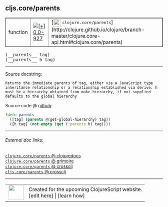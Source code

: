 ## cljs.core/parents



 <table border="1">
<tr>
<td>function</td>
<td><a href="https://github.com/cljsinfo/cljs-api-docs/tree/0.0-927"><img valign="middle" alt="[+] 0.0-927" title="Added in 0.0-927" src="https://img.shields.io/badge/+-0.0--927-lightgrey.svg"></a> </td>
<td>
[<img height="24px" valign="middle" src="http://i.imgur.com/1GjPKvB.png"> <samp>clojure.core/parents</samp>](http://clojure.github.io/clojure/branch-master/clojure.core-api.html#clojure.core/parents)
</td>
</tr>
</table>


 <samp>
(__parents__ tag)<br>
</samp>
 <samp>
(__parents__ h tag)<br>
</samp>

---





Source docstring:

```
Returns the immediate parents of tag, either via a JavaScript type
inheritance relationship or a relationship established via derive. h
must be a hierarchy obtained from make-hierarchy, if not supplied
defaults to the global hierarchy
```


Source code @ [github](https://github.com/clojure/clojurescript/blob/r3291/src/main/cljs/cljs/core.cljs#L9133-L9139):

```clj
(defn parents
  ([tag] (parents @(get-global-hierarchy) tag))
  ([h tag] (not-empty (get (:parents h) tag))))
```

<!--
Repo - tag - source tree - lines:

 <pre>
clojurescript @ r3291
└── src
    └── main
        └── cljs
            └── cljs
                └── <ins>[core.cljs:9133-9139](https://github.com/clojure/clojurescript/blob/r3291/src/main/cljs/cljs/core.cljs#L9133-L9139)</ins>
</pre>

-->

---



###### External doc links:

[`clojure.core/parents` @ clojuredocs](http://clojuredocs.org/clojure.core/parents)<br>
[`clojure.core/parents` @ grimoire](http://conj.io/store/v1/org.clojure/clojure/1.7.0-beta3/clj/clojure.core/parents/)<br>
[`clojure.core/parents` @ crossclj](http://crossclj.info/fun/clojure.core/parents.html)<br>
[`cljs.core/parents` @ crossclj](http://crossclj.info/fun/cljs.core.cljs/parents.html)<br>

---

 <table>
<tr><td>
<img valign="middle" align="right" width="48px" src="http://i.imgur.com/Hi20huC.png">
</td><td>
Created for the upcoming ClojureScript website.<br>
[edit here] | [learn how]
</td></tr></table>

[edit here]:https://github.com/cljsinfo/cljs-api-docs/blob/master/cljsdoc/cljs.core/parents.cljsdoc
[learn how]:https://github.com/cljsinfo/cljs-api-docs/wiki/cljsdoc-files

<!--

This information was too distracting to show to readers, but I'll leave it
commented here since it is helpful to:

- pretty-print the data used to generate this document
- and show how to retrieve that data



The API data for this symbol:

```clj
{:ns "cljs.core",
 :name "parents",
 :signature ["[tag]" "[h tag]"],
 :history [["+" "0.0-927"]],
 :type "function",
 :full-name-encode "cljs.core/parents",
 :source {:code "(defn parents\n  ([tag] (parents @(get-global-hierarchy) tag))\n  ([h tag] (not-empty (get (:parents h) tag))))",
          :title "Source code",
          :repo "clojurescript",
          :tag "r3291",
          :filename "src/main/cljs/cljs/core.cljs",
          :lines [9133 9139]},
 :full-name "cljs.core/parents",
 :clj-symbol "clojure.core/parents",
 :docstring "Returns the immediate parents of tag, either via a JavaScript type\ninheritance relationship or a relationship established via derive. h\nmust be a hierarchy obtained from make-hierarchy, if not supplied\ndefaults to the global hierarchy"}

```

Retrieve the API data for this symbol:

```clj
;; from Clojure REPL
(require '[clojure.edn :as edn])
(-> (slurp "https://raw.githubusercontent.com/cljsinfo/cljs-api-docs/catalog/cljs-api.edn")
    (edn/read-string)
    (get-in [:symbols "cljs.core/parents"]))
```

-->
